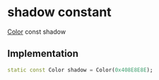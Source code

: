 


# shadow constant







[Color](https:api.flutter.dev/flutter/dart-ui/Color-class.html) const shadow
  







## Implementation

```dart
static const Color shadow = Color(0x408E8E8E);
```







